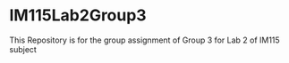 # IM115Lab2Group3
This Repository is for the group assignment of Group 3 for Lab 2 of IM115 subject
